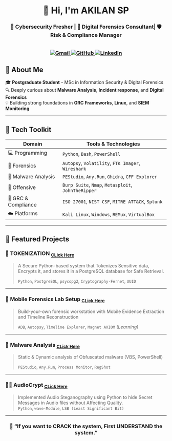 <!-- BANNER -->
<h1 align="center">
  👋 Hi, I'm AKILAN SP
<h3 align="center">🔐 Cybersecurity Fresher | 🧪 Digital Forensics Consultant| 🛡️ Risk & Compliance Manager
   <br><br>
  <p align="center">
  <a href="mailto:akilansuresh09@example.com" target="_blank">
    <img src="https://img.shields.io/badge/Gmail-D14836?logo=gmail&logoColor=white&style=for-the-badge" alt="Gmail" />
  </a>  
  <a href="https://github.com/akilan-sp" target="_blank">
    <img src="https://img.shields.io/badge/GitHub-333333?logo=github&logoColor=white&style=for-the-badge" alt="GitHub" />
  </a>
  <a href="https://linkedin.com/in/akilan-sp" target="_blank">
    <img src="https://img.shields.io/badge/LinkedIn-0077B5?logo=linkedin&logoColor=white&style=for-the-badge" alt="LinkedIn" />
  </a>
</p>
</h1>
  
## 🧭 About Me

🎓 **Postgraduate Student** - MSc in Information Security & Digital Forensics  
🔍 Deeply curious about **Malware Analysis**, **Incident response**, and **Digital Forensics**  
💡 Building strong foundations in **GRC Frameworks**, **Linux**, and **SIEM Monitoring**  

---

## 🚀 Tech Toolkit

| Domain | Tools & Technologies |
|--------|----------------------|
| 💻 Programming | `Python`, `Bash`, `PowerShell` |
| 🔬 Forensics | `Autopsy`, `Volatility`, `FTK Imager`, `Wireshark` |
| 🐞 Malware Analysis | `PEStudio`, `Any.Run`, `Ghidra`, `CFF Explorer` |
| 🧰 Offensive | `Burp Suite`, `Nmap`, `Metasploit`, `JohnTheRipper` |
| 🧩 GRC & Compliance | `ISO 27001`, `NIST CSF`, `MITRE ATT&CK`, `Splunk` |
| ☁️ Platforms | `Kali Linux`, `Windows`, `REMux`, `VirtualBox` |

---

## 📁 Featured Projects

### 🔐 **TOKENIZATION**  <sub><a href="https://github.com/akilan-sp/TOKENIZATION.git">CLick Here</a></sub>
> A Secure Python-based system that Tokenizes Sensitive data, Encrypts it, and stores it in a PostgreSQL database for Safe Retrieval.
> 
>`Python`, `PostgreSQL`, `psycopg2`, `Cryptography-Fernet`, `UUID`


---

### 📱 **Mobile Forensics Lab Setup** <sub><a href="https://github.com/yourusername/malware-analyzer">CLick Here</a></sub>
> Build-your-own forensic workstation with Mobile Evidence Extraction and Timeline Reconstruction  
> 
> `ADB`, `Autopsy`, `Timeline Explorer`, `Magnet AXIOM` *(Learning)*

---

### 🧬 **Malware Analysis**  <sub><a href="https://github.com/yourusername/malware-analyzer">CLick Here</a></sub>
> Static & Dynamic analysis of Obfuscated malware (VBS, PowerShell)
>
>`PEStudio`, `Any.Run`, `Process Monitor`, `RegShot`

---

### 🕵️‍♀️ **AudioCrypt**  <sub><a href="https://github.com/yourusername/malware-analyzer">CLick Here</a></sub>
> Implemented Audio Steganography using Python to hide Secret Messages in Audio files without Affecting Quality.  
`Python`, `wave-Module`, `LSB (Least Significant Bit)`

---
 <h3 align="center">🧩 “If you want to CRACK the system, First UNDERSTAND the system.”

